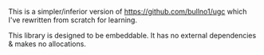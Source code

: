 
This is a simpler/inferior version of https://github.com/bullno1/ugc which I've rewritten from scratch for learning.

This library is designed to be embeddable. It has no external dependencies & makes no allocations.
